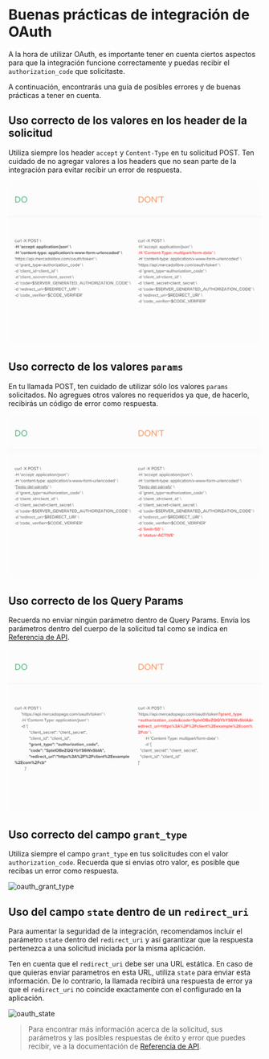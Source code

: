 # Buenas prácticas de integración de OAuth

A la hora de utilizar OAuth, es importante tener en cuenta ciertos aspectos para que la integración funcione correctamente y puedas recibir el `authorization_code` que solicitaste.

A continuación, encontrarás una guía de posibles errores y de buenas prácticas a tener en cuenta. 

## Uso correcto de los valores en los header de la solicitud

Utiliza siempre los header `accept` y `Content-Type` en tu solicitud POST. Ten cuidado de no agregar valores a los headers que no sean parte de la integración para evitar recibir un error de respuesta.

![oauth_header](/images/oauth/oauth_header.png)

## Uso correcto de los valores `params`

En tu llamada POST, ten cuidado de utilizar sólo los valores `params` solicitados. No agregues otros valores no requeridos ya que, de hacerlo, recibirás un código de error como respuesta.

![oauth_params](/images/oauth/oauth-1.png)


## Uso correcto de los Query Params

Recuerda no enviar ningún parámetro dentro de Query Params. Envía los parámetros dentro del cuerpo de la solicitud tal como se indica en [Referencia de API](/developers/es/reference/oauth/_oauth_token/post).

![oauth_queryparams](/images/oauth/oauth_queryparams.png)

## Uso correcto del campo `grant_type`

Utiliza siempre el campo `grant_type` en tus solicitudes con el valor `authorization_code`. Recuerda que si envias otro valor, es posible que recibas un error como respuesta.

![oauth_grant_type](/image/oauth/oauth_grant_type.png)

## Uso del campo `state` dentro de un `redirect_uri`

Para aumentar la seguridad de la integración, recomendamos incluir el parámetro `state` dentro del `redirect_uri` y así garantizar que la respuesta pertenezca a una solicitud iniciada por la misma aplicación. 

Ten en cuenta que el `redirect_uri` debe ser una URL estática. En caso de que quieras enviar parametros en esta URL, utiliza `state` para enviar esta información. De lo contrario, la llamada recibirá una respuesta de error ya que el `redirect_uri` no coincide exactamente con el configurado en la aplicación.

![oauth_state](/image/oauth/oauth_state.png)

> Para encontrar más información acerca de la solicitud, sus parámetros y las posibles respuestas de éxito y error que puedes recibir, ve a la documentación de [Referencia de API](/developers/es/reference/oauth/_oauth_token/post).


